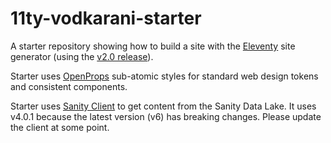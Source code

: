 # 11ty-vodkarani-starter

A starter repository showing how to build a site with the [Eleventy](https://www.11ty.dev/) site generator (using the [v2.0 release](https://www.11ty.dev/blog/eleventy-v2/)).

Starter uses [OpenProps](https://open-props.style/) sub-atomic styles for standard web design tokens and consistent components.

Starter uses [Sanity Client](https://www.sanity.io/docs/js-client) to get content from the Sanity Data Lake. It uses v4.0.1 because the latest version (v6) has breaking changes. Please update the client at some point.
